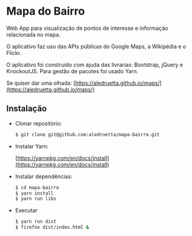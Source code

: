 # Mapa do Bairro

  Web App para visualização de pontos de interesse e informação relacionada no mapa.

  O aplicativo faz uso das APIs públicas do Google Maps, a Wikipédia e o Flickr.

  O aplicativo foi construído com ajuda das livrarias: Bootstrap, jQuery e KnockoutJS. Para gestão de pacotes foi usado Yarn.

  Se quiser dar uma olhada: [https://aledruetta.github.io/maps/](https://aledruetta.github.io/maps/)

## Instalação

* Clonar repositório:

  ```bash
  $ git clone git@github.com:aledruetta/mapa-bairro.git
  ```

* Instalar Yarn:

  [https://yarnpkg.com/en/docs/install](https://yarnpkg.com/en/docs/install)

* Instalar dependências:

  ```bash
  $ cd mapa-bairro
  $ yarn install
  $ yarn run libs
  ```

* Executar

  ```bash
  $ yarn run dist
  $ firefox dist/index.html &
  ```
